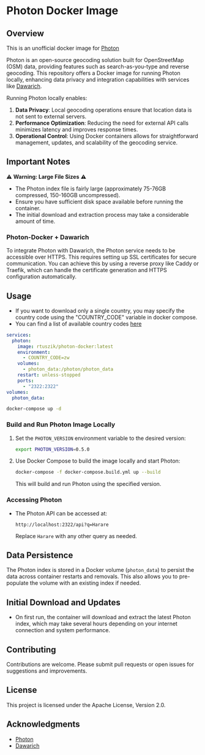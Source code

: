 # Photon Docker Image

## Overview

This is an unofficial docker image for [Photon](https://github.com/komoot/photon)

Photon is an open-source geocoding solution built for OpenStreetMap (OSM) data, providing features such as search-as-you-type and reverse geocoding.
This repository offers a Docker image for running Photon locally, enhancing data privacy and integration capabilities with services like [Dawarich](https://github.com/Freika/dawarich).

Running Photon locally enables:

1. **Data Privacy**: Local geocoding operations ensure that location data is not sent to external servers.
2. **Performance Optimization**: Reducing the need for external API calls minimizes latency and improves response times.
3. **Operational Control**: Using Docker containers allows for straightforward management, updates, and scalability of the geocoding service.

## Important Notes

⚠️ **Warning: Large File Sizes** ⚠️

- The Photon index file is fairly large (approximately 75-76GB compressed, 150-160GB uncompressed).
- Ensure you have sufficient disk space available before running the container.
- The initial download and extraction process may take a considerable amount of time.

### Photon-Docker + Dawarich

To integrate Photon with Dawarich, the Photon service needs to be accessible over HTTPS. This requires setting up SSL certificates for secure communication.
You can achieve this by using a reverse proxy like Caddy or Traefik, which can handle the certificate generation and HTTPS configuration automatically.

## Usage

- If you want to download only a single country, you may specify the country code using the "COUNTRY_CODE" variable in docker compose.
- You can find a list of available country codes [here](https://download1.graphhopper.com/public/extracts/by-country-code/)

```yaml
services:
  photon:
    image: rtuszik/photon-docker:latest
    environment:
      - COUNTRY_CODE=zw
    volumes:
      - photon_data:/photon/photon_data
    restart: unless-stopped
    ports:
      - "2322:2322"
volumes:
  photon_data:
```

```bash
docker-compose up -d
```

### Build and Run Photon Image Locally

1. Set the `PHOTON_VERSION` environment variable to the desired version:

   ```bash
   export PHOTON_VERSION=0.5.0
   ```

2. Use Docker Compose to build the image locally and start Photon:

   ```bash
   docker-compose -f docker-compose.build.yml up --build
   ```

   This will build and run Photon using the specified version.

### Accessing Photon

- The Photon API can be accessed at:

  ```
  http://localhost:2322/api?q=Harare
  ```

  Replace `Harare` with any other query as needed.

## Data Persistence

The Photon index is stored in a Docker volume (`photon_data`) to persist the data across container restarts and removals. This also allows you to pre-populate the volume with an existing index if needed.

## Initial Download and Updates

- On first run, the container will download and extract the latest Photon index, which may take several hours depending on your internet connection and system performance.

## Contributing

Contributions are welcome. Please submit pull requests or open issues for suggestions and improvements.

## License

This project is licensed under the Apache License, Version 2.0.

## Acknowledgments

- [Photon](https://github.com/komoot/photon)
- [Dawarich](https://github.com/Freika/dawarich)
